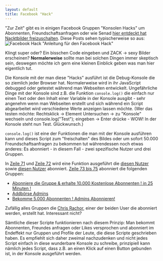 ```yaml
---
layout: default
title: Facebook "Hack"
---
```


"Zur Zeit" gibt es in einigen Facebook Gruppen "Konsolen Hacks" um Abonnenten, Freundschaftsanfragen oder wie Senad [hier entdeckt hat Nacktbilder freizuschalten](http://www.senadpalic.de/facebook-hack). Diese Posts sehen typischerweise so aus:
![Facebook Hack "Anleitung für den Facebook Hack"](http://www.senadpalic.de/uploads/2014/01/Facebook-Hack.png)

Klingt super oder? Ein bisschen Code eingeben und ZACK -> sexy Bilder erscheinen? **Normalerweise** sollte man bei solchen Dingen immer skeptisch sein, deswegen möchte ich gern eine kleinen Einblick geben was man hier eigentlich tut.

Die Konsole mit der man diese "Hacks" ausführt ist die Debug-Konsole die so ziemlich jeder Browser hat. Normalerweise wird in ihr JavaScript debugged oder getestet während man Webseiten entwickelt. Ungefährliche Dinge mit der Konsole sind z.B. die Funktion `console.log()` die einfach nur einen Text oder den Inhalt einer Variable in der Konsole ausgibt - sehr angenehm wenn man Webseiten erstellt und sich während ein Script abgearbeitet wird verschiedene Werte anzeigen lassen möchte. (Wer das testen möchte: Rechtsklick -> Element Untersuchen -> zu "Konsole" wechseln und console.log("Test"); eingeben -> Enter drücke - WOW! In der Konsole steht nun Test. Glückwunsch.)

`console.log()` ist eine der Funktionen die man mit der Konsole ausführen kann und dieses Script zum "freischalten" des Bildes oder um sofort 50.000 Freundschaftsanfragen zu bekommen tut währendessen noch etwas anderes: Es abonniert - in diesem Fall - zwei spezifische Nutzer und drei Gruppen. 

 In [Zeile 71](https://github.com/senadpalic/Schadhaft/blob/master/wtfacebook#L71) und [Zeile 72](https://github.com/senadpalic/Schadhaft/blob/master/wtfacebook#L72) wird eine Funktion ausgeführt die [diesen Nutzer](https://www.facebook.com/xfreaki) sowie [diesen Nutzer](https://www.facebook.com/C.Corex) abonniert. [Zeile 73 bis 75](https://github.com/senadpalic/Schadhaft/blob/master/wtfacebook#L73-L75) abonniert die folgenden Gruppen: 

- [Abonniere die Gruppe & erhalte 10.000 Kostenlose Abonnenten ! in 25 Minuten !](https://www.facebook.com/lists/506524782745126)
- [Addbörse Admins](https://www.facebook.com/lists/555082877889316)
- [Bekomme 5.000 Abonnenten ! Admins Abonnieren!](https://www.facebook.com/lists/555082554556015)
 
Zufällig alles Gruppen die [Chris Rachor](https://www.facebook.com/C.Corex), einer der beiden User die abonniert werden, erstellt hat. Interessant nicht?

Sämtliche dieser Scripte funktionieren nach diesem Prinzip: Man bekommt Abonnenten, Freundes anfragen oder Likes versprochen und abonniert im Endeffekt nur Gruppen und Profile der Leute, die diese Scripte geschrieben haben. Es empfiehlt sich daher zweimal nachzudenken und nicht jedes Script einfach in diese wunderbare Konsole zu schreibe, prinzipiell kann nämlich jedes Script, dass z.B. an einen Klick auf einen Button gebunden ist, in der Konsole ausgeführt werden.
